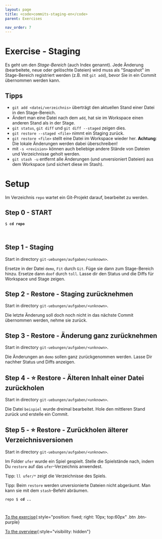 ```yaml
---
layout: page
title: <code>commits-staging-en</code>
parent: Exercises

nav_order: 7
---
```

# Exercise - Staging

Es geht um den *Stage-Bereich* (auch Index genannt).
Jede Änderung (bearbeitete, neue oder gelöschte Dateien) 
wird muss als "Snapshot" im Stage-Bereich registriert werden
(z.B. mit `git add`),
bevor Sie in ein Commit übernommen werden kann.

## Tipps

* `git add <datei/verzeichnis>` 
   überträgt den aktuellen Stand einer Datei in den Stage-Bereich.
*  Ändert man eine Datei nach dem `add`, hat sie
   im Workspace einen anderen Stand als in der Stage.
* `git status`, `git diff` und `git diff --staged` zeigen dies.
* `git restore --staged <file>` nimmt ein Staging zurück.
* `git restore <file>` stellt eine Datei im Workspace wieder her.
   **Achtung**: Die lokale Änderungen werden dabei überschreiben!
* mit `-s <revision>` können auch beliebige andere Stände von Dateien und Verzeichnisse
  geholt werden.
* `git stash -u` entfernt alle Änderungen (und unversioniert Dateien)
  aus dem Workspace (und sichert diese im Stash).
        
# Setup

Im Verzeichnis `repo` wartet ein Git-Projekt darauf,
bearbeitet zu werden. 


<h2>Step 0 - START <!-- UEB/Staging/0 --></h2>


<pre><code>$ <b>cd repo</b><br><br><br></code></pre>


<h2>Step 1 - Staging <!-- UEB/Staging/1 --></h2>

Start in directory `git-uebungen/aufgaben/<unknown>`.

Ersetze in der Datei `demo`,
`Fit` durch `Git`.
Füge sie dann zum Stage-Bereich hinzu.
Ersetze dann `doof` durch `toll`.
Lasse dir den Status und die Diffs
für Workspace und Stage zeigen.

<h2>Step 2 - Restore - Staging zurücknehmen <!-- UEB/Staging/2 --></h2>

Start in directory `git-uebungen/aufgaben/<unknown>`.

Die letzte Änderung soll doch noch nicht in das nächste Commit übernommen werden,
nehme sie zurück. 

<h2>Step 3 - Restore - Änderung ganz zurücknehmen <!-- UEB/Staging/3 --></h2>

Start in directory `git-uebungen/aufgaben/<unknown>`.

Die Änderungen an `demo` sollen ganz zurückgenommen werden.
Lasse Dir nachher Status und Diffs anzeigen.

<h2>Step 4 - ⭐ Restore - Älteren Inhalt einer Datei zurückholen <!-- UEB/Staging/4 --></h2>

Start in directory `git-uebungen/aufgaben/<unknown>`.

Die Datei `beispiel` wurde dreimal bearbeitet.
Hole den mittleren Stand zurück und erstelle ein Commit.

<h2>Step 5 - ⭐ Restore - Zurückholen älterer Verzeichnisversionen <!-- UEB/Staging/5 --></h2>

Start in directory `git-uebungen/aufgaben/<unknown>`.

Im Folder `ufer` wurde ein Spiel gespielt.
Stelle die Spielstände nach, 
indem Du `restore` auf das `ufer`-Verzeichnis anwendest.

Tipp: `ll ufer/*` zeigt die Verzeichnisse des Spiels.

Tipp: Beim `restore` werden unversionierte Dateien nicht abgeräumt.
Man kann sie mit dem `stash`-Befehl abräumen.


<pre><code>repo $ <b>cd ..</b><br><br><br></code></pre>


[To the exercise](loesung-commits-staging.html){:style="position: fixed; right: 10px; top:60px" .btn .btn-purple}

[To the overview](../../ueberblick.html){:style="visibility: hidden"}

